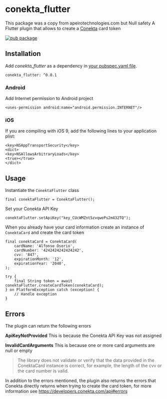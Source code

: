 
# conekta_flutter

This package was a copy from apeirotechnologies.com but Null safety
A Flutter plugin that allows to create a [Conekta](https://www.conekta.com/) card token

[![pub package](https://img.shields.io/pub/v/conekta_flutter.svg)](https://pub.dartlang.org/packages/conekta_flutter)

## Installation

Add _conekta_flutter_ as a dependency in [your pubspec.yaml file](https://flutter.io/platform-plugins/).

```
conekta_flutter: ^0.0.1
```

### Android

Add Internet permission to Android project
```
<uses-permission android:name="android.permission.INTERNET"/>
```

### iOS  

If you are compiling with iOS 9, add the following lines to your application plist:
```
<key>NSAppTransportSecurity</key>
<dict>
<key>NSAllowsArbitraryLoads</key>
<true></true>
</dict>
```

## Usage

Instantiate the `ConektaFlutter` class

	final conektaFlutter = ConektaFlutter();

Set your Conekta API Key

	conektaFlutter.setApiKey("key_CUcWMZnt5zvqwePs2m432TQ");

When you already have your card information create an instance of `ConektaCard` and create the card token

	final conektaCard = ConektaCard(
		cardName: 'Alfonso Osorio',
		cardNumber: '4242424242424242',
		cvv: '847',
		expirationMonth: '12',
		expirationYear: '2040',
	);
	
	try {
		final String token = await conektaFlutter.createCardToken(conektaCard);
	} on PlatformException catch (exception) {
		// Handle exception
	}

## Errors

The plugin can return the following errors

**ApiKeyNotProvided** This is because the Conekta API Key was not assigned

**InvalidCardArguments** This is because one or more card arguments are null or empty

> The library does not validate or verify that the data provided in the ConektaCard instance is correct, for example, the length of the cvv or the card number is valid.

In addition to the errors mentioned, the plugin also returns the errors that Conekta directly returns when trying to create the card token, for more information see https://developers.conekta.com/api#errors